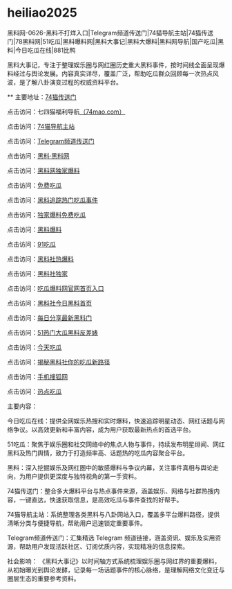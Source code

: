 # heiliao2025
黑料网-0626-黑料不打烊入口|Telegram频道传送门|74猫导航主站|74猫传送门|78黑料网|51吃瓜|黑料曝料网|黑料大事记|黑料大爆料|黑料网导航|国产吃瓜|黑料|今日吃瓜在线|881比鸭

黑料大事记，专注于整理娱乐圈与网红圈历史重大黑料事件，按时间线全面呈现爆料经过与舆论发展。内容真实详尽，覆盖广泛，帮助吃瓜群众回顾每一次热点风波，是了解八卦演变过程的权威资料平台。

** 主要地址：<a href="https://74mao.com/">74猫传送门</a>

点击访问：七四猫福利导航<a href="https://74mao.com/">（74mao.com）</a>

点击访问：<a href="https://74mao.com/">74猫导航主站</a>

点击访问：<a href="https://74mao.com/">Telegram频道传送门</a>

点击访问：<a href="https://heiliaolvzlu3.pages.dev">黑料·黑料网</a>

点击访问：<a href="https://heiliaoyvnrda.pages.dev">黑料网独家爆料</a>

点击访问：<a href="https://heiliaoxey7ic.pages.dev">免费吃瓜</a>

点击访问：<a href="https://heiliaoal51na.pages.dev">黑料追踪热门吃瓜事件</a>

点击访问：<a href="https://heiliaoavkush.pages.dev">独家爆料免费吃瓜</a>

点击访问：<a href="https://hj-143.pages.dev/">黑料爆料</a>

点击访问：<a href="https://91chiguazhongxin.pages.dev/">91吃瓜</a>

点击访问：<a href="https://hl416.pages.dev/">黑料社热爆料</a>

点击访问：<a href="https://hl417.pages.dev/">黑料社独家</a>

点击访问：<a href="https://hl418.pages.dev/">吃瓜爆料网官网首页入口</a>

点击访问：<a href="https://hl419.pages.dev/">黑料社今日黑料首页</a>

点击访问：<a href="https://hl420.pages.dev/">每日分享最新黑料门</a>

点击访问：<a href="https://hl421.pages.dev/">51热门大瓜黑料反差婊</a>

点击访问：<a href="https://hl423.pages.dev/">今天吃瓜</a>

点击访问：<a href="https://hl424.pages.dev/">揭秘黑料社你的吃瓜新路径</a>

点击访问：<a href="https://hl425.pages.dev/">手机搜狐网</a>

点击访问：<a href="https://hl426.pages.dev/">热点吃瓜</a>

主要内容：

今日吃瓜在线：提供全网娱乐热搜和实时爆料，快速追踪明星动态、网红话题与网络争议。以高效更新和丰富内容，成为用户获取最新热点的首选平台。

51吃瓜：聚焦于娱乐圈和社交网络中的焦点人物与事件，持续发布明星绯闻、网红黑料及热门舆情，致力于打造频率高、话题热的吃瓜内容聚合平台。

黑料：深入挖掘娱乐及网红圈中的敏感爆料与争议内幕，关注事件真相与舆论走向，为用户提供更深度与独特视角的第一手资料。

74猫传送门：整合多大爆料平台与热点事件来源，涵盖娱乐、网络与社群热搜内容，一键直达，快速获取信息，是高效吃瓜与事件查找的好帮手。

74猫导航主站：系统整理各类黑料与八卦网站入口，覆盖多平台爆料路径，提供清晰分类与便捷导航，帮助用户迅速锁定重要事件。

Telegram频道传送门：汇集精选 Telegram 频道链接，涵盖资讯、娱乐及实用资源，帮助用户发现活跃社区、订阅优质内容，实现精准的信息探索。

社会影响：
《黑料大事记》以时间轴方式系统梳理娱乐圈与网红界的重要爆料，从初始曝光到舆论发酵，记录每一场话题事件的核心脉络，是理解网络文化变迁与圈层生态的重要参考资料。
<span style="display:none;">[Canonical link](https://github.com/sau20250626/sau20250626 ）</span>
